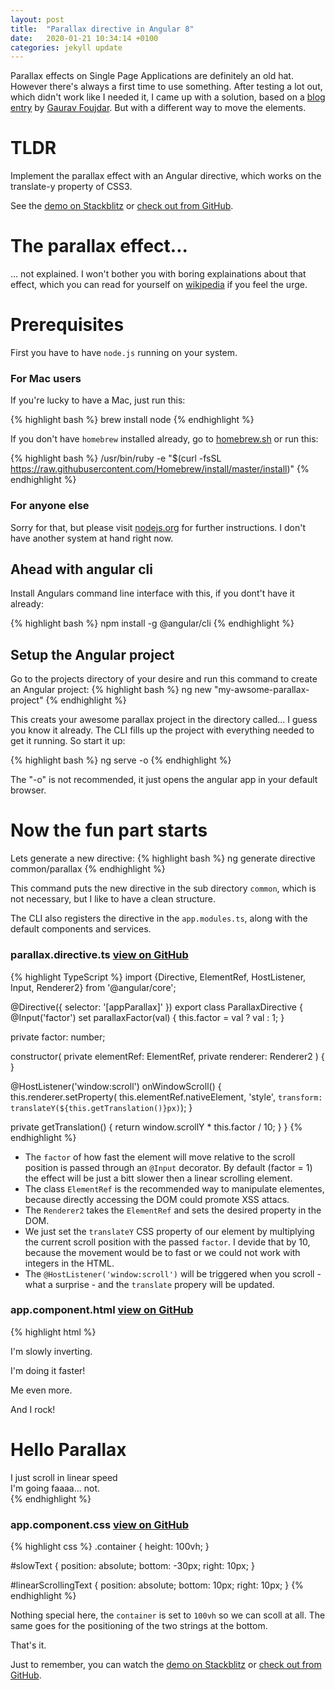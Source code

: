 ```yaml
---
layout: post
title:  "Parallax directive in Angular 8"
date:   2020-01-21 10:34:14 +0100
categories: jekyll update
---
```

Parallax effects on Single Page Applications are definitely an old hat. However there's always a first time to use something. After testing a lot out, which didn't work like I needed it, I came up with a solution, based on a [blog entry](parallax-blog-entry) by [Gaurav Foujdar](the-guy). But with a different way to move the elements.

# TLDR
Implement the parallax effect with an Angular directive, which works on the translate-y property of CSS3.

See the [demo on Stackblitz](https://angular-8-parallax-directive.stackblitz.io/) or [check out from GitHub](https://github.com/hpmartini/angular-8-parallax-directive).

# The parallax effect...
... not explained. I won't bother you with boring explainations about that effect, which you can read for yourself on [wikipedia](https://en.wikipedia.org/wiki/Parallax) if you feel the urge.

# Prerequisites
First you have to have `node.js` running on your system. 

### For Mac users
If you're lucky to have a Mac, just run this:

{% highlight bash %}
brew install node
{% endhighlight %}

If you don't have `homebrew` installed already, go to [homebrew.sh](https://homebrew.sh) or run this:

{% highlight bash %}
/usr/bin/ruby -e "$(curl -fsSL https://raw.githubusercontent.com/Homebrew/install/master/install)"
{% endhighlight %}

### For anyone else
Sorry for that, but please visit [nodejs.org](https://nodejs.org/) for further instructions. I don't have another system at hand right now.

## Ahead with angular cli
Install Angulars command line interface with this, if you dont't have it already:

{% highlight bash %}
npm install -g @angular/cli
{% endhighlight %}

## Setup the Angular project
Go to the projects directory of your desire and run this command to create an Angular project:
{% highlight bash %}
ng new "my-awsome-parallax-project"
{% endhighlight %}

This creats your awesome parallax project in the directory called... I guess you know it already. The CLI fills up the project with everything needed to get it running. So start it up:

{% highlight bash %}
ng serve -o
{% endhighlight %}

The "-o" is not recommended, it just opens the angular app in your default browser.

# Now the fun part starts
Lets generate a new directive:
{% highlight bash %}
ng generate directive common/parallax
{% endhighlight %}

This command puts the new directive in the sub directory `common`, which is not necessary, but I like to have a clean structure.

The CLI also registers the directive in the `app.modules.ts`, along with the default components and services.

### parallax.directive.ts [view on GitHub](https://github.com/hpmartini/angular-8-parallax-directive/blob/master/src/app/common/parallax.directive.ts)
{% highlight TypeScript %}
import {Directive, ElementRef, HostListener, Input, Renderer2} from '@angular/core';

@Directive({
  selector: '[appParallax]'
})
export class ParallaxDirective {
  @Input('factor') set parallaxFactor(val) {
    this.factor = val ? val : 1;
  }

  private factor: number;

  constructor(
    private elementRef: ElementRef,
    private renderer: Renderer2
  ) { }

  @HostListener('window:scroll')
  onWindowScroll() {
    this.renderer.setProperty(
      this.elementRef.nativeElement, 
      'style',
      `transform: translateY(${this.getTranslation()}px)`);
  }

  private getTranslation() {
    return window.scrollY * this.factor / 10;
  }
}
{% endhighlight %}

- The `factor` of how fast the element will move relative to the scroll position is passed through an `@Input` decorator. 
  By default (factor = 1) the effect will be just a bitt slower then a linear scrolling element. 
- The class `ElementRef` is the recommended way to manipulate elementes, because directly accessing the DOM could promote XSS attacs.
- The `Renderer2` takes the `ElementRef` and sets the desired property in the DOM.
- We just set the `translateY` CSS property of our element by multiplying the current scroll position with the passed `factor`. 
  I devide that by 10, because the movement would be to fast or we could not work with integers in the HTML.
- The `@HostListener('window:scroll')` will be triggered when you scroll - what a surprise - and the `translate` propery will be updated.

### app.component.html [view on GitHub](https://github.com/hpmartini/angular-8-parallax-directive/blob/master/src/app/app.component.html)
{% highlight html %}
<div class="container">
  <hello name="{{ name }}"></hello>
  <p appParallax [factor]="11">I'm slowly inverting.</p>
  <p appParallax [factor]="12">I'm doing it faster!</p>
  <p appParallax [factor]="13">Me even more.</p>
  <p appParallax [factor]="14">And I rock!</p>
</div>

<div class="container">
  <h1 appParallax [factor]="0.3">Hello Parallax</h1>

  <div id="linearScrollingText">I just scroll in linear speed</div>

  <div id="slowText" appParallax [factor]="9">I'm going faaaa... not.</div>
</div>
{% endhighlight %}

### app.component.css [view on GitHub](https://github.com/hpmartini/angular-8-parallax-directive/blob/master/src/app/app.component.css)
{% highlight css %}
.container {
  height: 100vh;
}

#slowText {
  position: absolute;
  bottom: -30px;
  right: 10px;
}

#linearScrollingText {
  position: absolute;
  bottom: 10px;
  right: 10px;
}
{% endhighlight %}

Nothing special here, the `container` is set to `100vh` so we can scoll at all. The same goes for the positioning of the two strings at the bottom.

That's it.

Just to remember, you can watch the [demo on Stackblitz](https://angular-8-parallax-directive.stackblitz.io/) or [check out from GitHub](https://github.com/hpmartini/angular-8-parallax-directive).


[parallax-blog-entry]: https://medium.com/fove/angular-parallax-d1c2de9f07a6
[the-guy]: https://medium.com/@gauravkumarfoujdar
